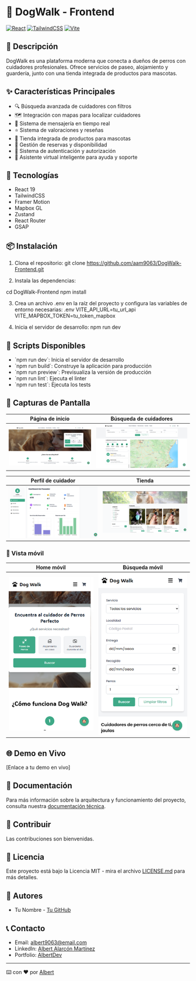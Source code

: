 # 🐾 DogWalk - Frontend

[![React](https://img.shields.io/badge/React-19.0.0-blue.svg)](https://reactjs.org/)
[![TailwindCSS](https://img.shields.io/badge/TailwindCSS-3.x-38B2AC.svg)](https://tailwindcss.com/)
[![Vite](https://img.shields.io/badge/Vite-Latest-646CFF.svg)](https://vitejs.dev/)

## 📝 Descripción

DogWalk es una plataforma moderna que conecta a dueños de perros con cuidadores profesionales. Ofrece servicios de paseo, alojamiento y guardería, junto con una tienda integrada de productos para mascotas.

## ✨ Características Principales

- 🔍 Búsqueda avanzada de cuidadores con filtros
- 🗺️ Integración con mapas para localizar cuidadores
- 💬 Sistema de mensajería en tiempo real
- ⭐ Sistema de valoraciones y reseñas
- 🛒 Tienda integrada de productos para mascotas
- 📅 Gestión de reservas y disponibilidad
- 🔐 Sistema de autenticación y autorización
- 🤖 Asistente virtual inteligente para ayuda y soporte


## 🚀 Tecnologías

- React 19
- TailwindCSS
- Framer Motion
- Mapbox GL
- Zustand
- React Router
- GSAP

## 📦 Instalación

1. Clona el repositorio:
git clone https://github.com/aam9063/DogWalk-Frontend.git

2. Instala las dependencias:

cd DogWalk-Frontend
npm install

3. Crea un archivo .env en la raíz del proyecto y configura las variables de entorno necesarias:
.env
VITE_API_URL=tu_url_api
VITE_MAPBOX_TOKEN=tu_token_mapbox

4. Inicia el servidor de desarrollo:
npm run dev

## 🔧 Scripts Disponibles

- \`npm run dev\`: Inicia el servidor de desarrollo
- \`npm run build\`: Construye la aplicación para producción
- \`npm run preview\`: Previsualiza la versión de producción
- \`npm run lint\`: Ejecuta el linter
- \`npm run test\`: Ejecuta los tests

## 📱 Capturas de Pantalla

| Página de inicio | Búsqueda de cuidadores |
|-----------------|------------------------|
| ![Home](./public/screenshots/home.png) | ![Search](./public/screenshots/search.png) |

| Perfil de cuidador | Tienda |
|-------------------|--------|
| ![Profile](./public/screenshots/profile.png) | ![Shop](./public/screenshots/shop.png) |

### 📱 Vista móvil

| Home móvil | Búsqueda móvil |
|------------|----------------|
| ![Mobile Home](./public/screenshots/mobile-home.png) | ![Mobile Search](./public/screenshots/mobile-search.png) |

## 🌐 Demo en Vivo

[Enlace a tu demo en vivo]

## 📄 Documentación

Para más información sobre la arquitectura y funcionamiento del proyecto, consulta nuestra [documentación técnica](link-a-tu-documentacion).

## 🤝 Contribuir

Las contribuciones son bienvenidas. 

## 📝 Licencia

Este proyecto está bajo la Licencia MIT - mira el archivo [LICENSE.md](LICENSE.md) para más detalles.

## 👥 Autores

- Tu Nombre - [Tu GitHub](https://github.com/tu-usuario)



## 📞 Contacto

- Email: albert9063@email.com
- LinkedIn: [Albert Alarcón Martínez](www.linkedin.com/in/albert-alarcón-martínez-04044a51)
- Portfolio: [AlbertDev](https://codewithalbert.netlify.app/)

---
⌨️ con ❤️ por [Albert](https://github.com/aam9063)
